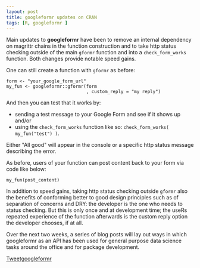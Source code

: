 ```yaml
---
layout: post
title: googleformr updates on CRAN
tags: [R, googleformr ]
---
```


Main updates to **googleformr** have been to remove an internal dependency on magrittr chains in the function construction and to take http status checking outside of the main `gformr` function and into a `check_form_works` function. Both changes provide notable speed gains.

	

One can still create a function with `gformr` as before:

    form <- "your_google_form_url"
    my_fun <- googleformr::gformr(form
                                  , custom_reply = "my reply")
                                  
And then you can test that it works by:

- sending a test message to your Google Form and see if it shows up and/or
- using the `check_form_works` function like so: `check_form_works( my_fun("test") )`. 
  
Either "All good" will appear in the console or a specific http status message describing the error.
    
As before, users of your function can post content back to your form via code like below:
    
    my_fun(post_content)

In addition to speed gains, taking http status checking outside `gformr` also the benefits of conforming better to good design principles such as of separation of concerns and DRY: the developer is the one who needs to status checking. But this is only once and at development time; the useRs repeated experience of the function afterwards is the custom reply option the developer chooses, if at all. 

Over the next two weeks, a series of blog posts will lay out ways in which googleformr as an API has been used for general purpose data science tasks around the office and for package development. 


<script>!function(d,s,id){var js,fjs=d.getElementsByTagName(s)[0],p=/^http:/.test(d.location)?'http':'https';if(!d.getElementById(id)){js=d.createElement(s);js.id=id;js.src=p+'://platform.twitter.com/widgets.js';fjs.parentNode.insertBefore(js,fjs);}}(document, 'script', 'twitter-wjs');</script> <a href="https://twitter.com/share" class="twitter-share-button" data-via="data_steve" data-size="large" data-hashtags="rstats,datascience, googleapps" data-dnt="true">Tweet</a><a class="github-button" href="https://github.com/data-steve/googleformr" data-icon="octicon-star" data-style="mega" aria-label="Star data-steve/googleformr on GitHub">googleformr</a> 
<script async defer id="github-bjs" src="https://buttons.github.io/buttons.js"></script>